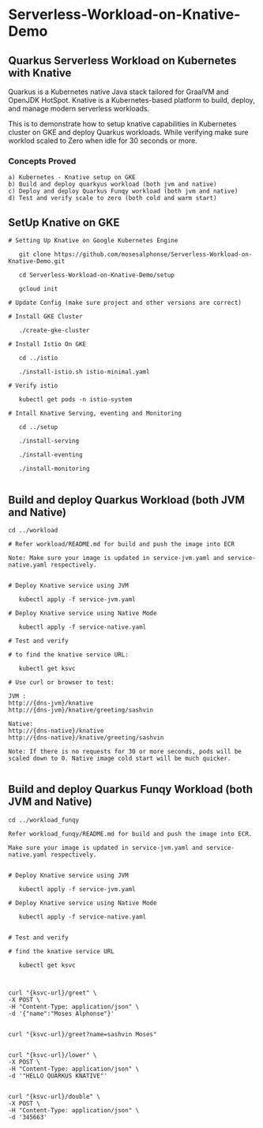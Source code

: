 # Serverless-Workload-on-Knative-Demo

## Quarkus Serverless Workload on Kubernetes with Knative

Quarkus is a Kubernetes native Java stack tailored for GraalVM and OpenJDK HotSpot. Knative is a Kubernetes-based platform to build, deploy, and manage modern serverless workloads. 

This is to demonstrate how to setup knative capabilities in Kubernetes cluster on GKE and deploy Quarkus workloads. While verifying make sure worklod scaled to Zero when idle for 30 seconds or more.

### Concepts Proved

```
a) Kubernetes - Knative setup on GKE
b) Build and deploy quarkyus workload (both jvm and native)
c) Deploy and deploy Quarkus Funqy workload (both jvm and native)
d) Test and verify scale to zero (both cold and warm start)

```

## SetUp Knative on GKE

```
# Setting Up Knative on Google Kubernetes Engine
 
   git clone https://github.com/mosesalphonse/Serverless-Workload-on-Knative-Demo.git

   cd Serverless-Workload-on-Knative-Demo/setup

   gcloud init

# Update Config (make sure project and other versions are correct)

# Install GKE Cluster

   ./create-gke-cluster

# Install Istio On GKE

   cd ../istio

   ./install-istio.sh istio-minimal.yaml

# Verify istio

   kubectl get pods -n istio-system

# Intall Knative Serving, eventing and Monitoring

   cd ../setup

   ./install-serving

   ./install-eventing

   ./install-monitoring
   
```

## Build and deploy Quarkus Workload (both JVM and Native)

```
cd ../workload

# Refer workload/README.md for build and push the image into ECR

Note: Make sure your image is updated in service-jvm.yaml and service-native.yaml respectively.


# Deploy Knative service using JVM

   kubectl apply -f service-jvm.yaml

# Deploy Knative service using Native Mode

   kubectl apply -f service-native.yaml

# Test and verify

# to find the knative service URL:

   kubectl get ksvc

# Use curl or browser to test:

JVM :
http://{dns-jvm}/knative
http://{dns-jvm}/knative/greeting/sashvin

Native:
http://{dns-native}/knative
http://{dns-native}/knative/greeting/sashvin

Note: If there is no requests for 30 or more seconds, pods will be scaled down to 0. Native image cold start will be much quicker.
   
```

## Build and deploy Quarkus Funqy Workload (both JVM and Native)

```
cd ../workload_funqy

Refer workload_funqy/README.md for build and push the image into ECR.

Make sure your image is updated in service-jvm.yaml and service-native.yaml respectively.


# Deploy Knative service using JVM

   kubectl apply -f service-jvm.yaml

# Deploy Knative service using Native Mode

   kubectl apply -f service-native.yaml


# Test and verify

# find the knative service URL

   kubectl get ksvc



curl "{ksvc-url}/greet" \
-X POST \
-H "Content-Type: application/json" \
-d '{"name":"Moses Alphonse"}'


curl "{ksvc-url}/greet?name=sashvin Moses"


curl "{ksvc-url}/lower" \
-X POST \
-H "Content-Type: application/json" \
-d '"HELLO QUARKUS KNATIVE"'


curl "{ksvc-url}/double" \
-X POST \
-H "Content-Type: application/json" \
-d '345663'

   
```
